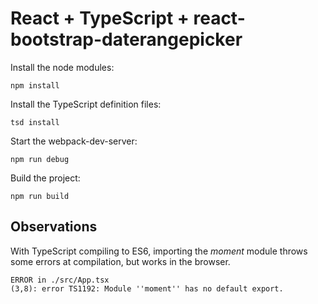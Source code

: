 # React + TypeScript + react-bootstrap-daterangepicker

Install the node modules:

`npm install`

Install the TypeScript definition files:

`tsd install`

Start the webpack-dev-server:

`npm run debug`

Build the project:

`npm run build`

## Observations

With TypeScript compiling to ES6, importing the _moment_ module throws some 
errors at compilation, but works in the browser.

```
ERROR in ./src/App.tsx
(3,8): error TS1192: Module ''moment'' has no default export.
```